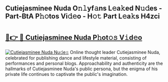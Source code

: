 ## Cutiejasminee Nuda O𝚗𝚕yf𝚊ns L𝚎a𝚔ed N𝚞𝚍es - Part-BtA P𝚑𝚘tos Vi𝚍𝚎o - H𝚘𝚝 Part L𝚎a𝚔s H4zci

# <h2><a href="http://kf8h45h.oniu.top/?m=Cutiejasminee+Nuda">🔗👉 🔴 Cutiejasminee Nuda P𝚑ot𝚘𝚜 V𝚒d𝚎o</a></h2>

[![Cutiejasminee Nuda Nu𝚍e𝚜](https://i.imgur.com/0qMVB7G.gif)](http://kf8h45h.oniu.top/?m=Cutiejasminee+Nuda)
Online thought leader Cutiejasminee Nuda, celebrated for publishing dance and lifestyle material, consisting of performances and personal blogs. Approachability and authenticity are the hallmarks of Cutiejasminee Nuda's public persona, but the enigma of his private life continues to captivate the public's imagination.  
